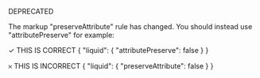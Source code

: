 DEPRECATED

The markup "preserveAttribute" rule has changed. You should instead use "attributePreserve" for example:

✓ THIS IS CORRECT
{
  "liquid": {
    "attributePreserve": false
  }
}

𐄂 THIS IS INCORRECT
{
  "liquid": {
    "preserveAttribute": false
  }
}